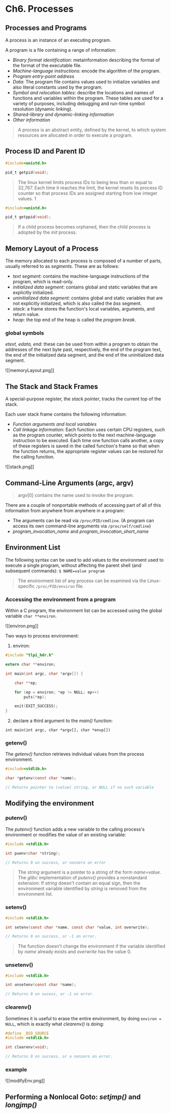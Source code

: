 # Ch6. Processes

## Processes and Programs
A process is an instance of an executing program.

A program is a file containing a range of information:
- *Binary format identification*: metainformation describing the format of the format of the executable file.
- *Machine-language instructions*: encode the algorithm of the program.
- *Program entry-point address*
- *Data*: The program file contains values used to initialize variables and also literal constants used by the program.
- *Symbol and relocation tables*: describe the locations and names of functions and variables within the program. These tables are used for a variety of purposes, including debugging and run-time symbol resolution (dynamic linking).
- *Shared-library and dynamic-linking information*
- *Other information*

> A process is an abstract entity, defined by the kernel, to which system resources are allocated in order to execute a program.


## Process ID and Parent ID

```c
#include<unistd.h>

pid_t getpid(void);
```

> The linux kernel limits process IDs to being less than or equal to 32,767. Each time it reaches the limit, the kernel resets its process ID counter so that process IDs are assigned starting from low integer values.
1
```c
#include<unistd.h>

pid_t getppid(void);
```

> If a child process becomes orphaned, then the child process is adopted by the *init* process.


## Memory Layout of a Process
The memory allocated to each process is composed of a number of parts, usually referred to as *segments*. These are as follows:
- *text segment*: contains the machine-language instructions of the program, which is read-only.
- *initialized data segment*: contains global and static variables that are explicitly initialized.
- *uninitialized data segment*: contains global and static variables that are not explicitly initialized, which is also called the *bss* segment.
- *stack*:  a frame stores the function's local variables, arguments, and return value.
- *heap*: the top end of the heap is called the *program break*.


### global symbols
*etext, edata, end*: these can be used from within a program to obtain the addresses of the next byte past, respectively, the end of the program text, the end of the initialized data segment, and the end of the uninitialized data segment.

![[memoryLayout.png]]


## The Stack and Stack Frames
A special-purpose register, the *stack pointer*, tracks the current top of the stack.

Each user stack frame contains the following information:
- *Function arguments and local variables*
- *Call linkage information*: Each function uses certain CPU registers, such as the program counter, which points to the next machine-language instruction to be executed. Each time one function calls another, a copy of these registers is saved in the called function's frame so that when the function returns, the appropriate register values can be restored for the calling function.

![[stack.png]]

## Command-Line Arguments (argc, argv)

> argv[0] contains the name used to invoke the program.

There are a couple of nonportable methods of accessing part of all of this information from anywhere from anywhere in a program:
-  The arguments can be read via `/proc/PID/cmdline`. (A program can access its own command-line arguments via `/proc/self/cmdline`)
- *program_invocation_name* and *program_invocation_short_name*

## Environment List

The following syntax can be used to add values to the environment used to execute a single program, without affecting the parent shell (and subsequent commands):
`$ NAME=value program`

> The environment list of any process can be examined via the Linux-specific `/proc/PID/environ` file.


### Accessing the environment from a program

Within a C program, the environment list can be accessed using the global variable `char **environ`.

![[environ.png]]

Two ways to process environment:
1. environ:
```c
#include "tlpi_hdr.h"

extern char **environ;

int main(int argc, char *argv[]) {

	char **ep;

	for (ep = environ; *ep != NULL; ep++)
		puts(*ep);

	exit(EXIT_SUCCESS);
}
```

2. declare a third argument to the *main()* function:

`int main(int argc, char *argv[], char *envp[])`


### getenv()

The *getenv()* function retrieves individual values from the process environment.
```c
#include<stdlib.h>

char *getenv(const char *name);

// Returns pointer to (value) string, or NULL if no such variable
```

## Modifying the environment

### putenv()

The *putenv()* function adds a new variable to the calling process's environment or modifies the value of an existing variable:

```c
#include <stdlib.h>

int puenv(char *string);

// Returns 0 on success, or nonzero on error
```

> The *string* argument is a pointer to a string of the form *name=value*. The *glibc* implementation of *putenv()* provides a nonstandard extension: If *string* doesn't contain an equal sign, then the environment variable identified by *string*  is removed from the environment list.


### setenv()

```c
#include <stdlib.h>

int setenv(const char *name, const char *value, int overwrite);

// Returns 0 on success, or -1 on error.
```

> The function doesn't change the environment if the variable identified by *name* already exists and *overwrite* has the value 0.

### unsetenv()

```c
#include <stdlib.h>

int unsetenv(const char *name);

// Returns 0 on sucess, or -1 on error.
```

### clearenv()

Sometimes it is useful to erase the entire environment, by doing `environ = NULL`, which is exactly what *clearenv()* is doing: 

```c
#define _BSD_SOURCE
#include <stdlib.h>

int clearenv(void);

// Returns 0 on success, or a nonzero on error.
```

### example

![[modifyEnv.png]]


## Performing a Nonlocal Goto: *setjmp()* and *longjmp()*

